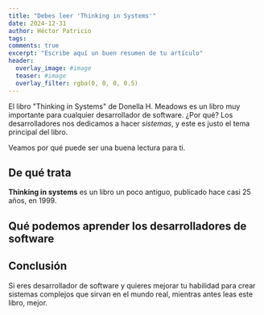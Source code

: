 ```yaml
---
title: "Debes leer 'Thinking in Systems'"
date: 2024-12-31
author: Héctor Patricio
tags:
comments: true
excerpt: "Escribe aquí un buen resumen de tu artículo"
header:
  overlay_image: #image
  teaser: #image
  overlay_filter: rgba(0, 0, 0, 0.5)
---
```


El libro "Thinking in Systems" de Donella H. Meadows es un libro muy importante
para cualquier desarrollador de software. ¿Por qué? Los desarrolladores nos dedicamos
a hacer _sistemas_, y este es justo el tema principal del libro.

Veamos por qué puede ser una buena lectura para ti.

## De qué trata

**Thinking in systems** es un libro un poco antiguo, publicado hace casi 25 años, en 1999.

## Qué podemos aprender los desarrolladores de software

## Conclusión

Si eres desarrollador de software y quieres mejorar tu habilidad para crear
sistemas complejos que sirvan en el mundo real, mientras antes leas este libro, mejor.
